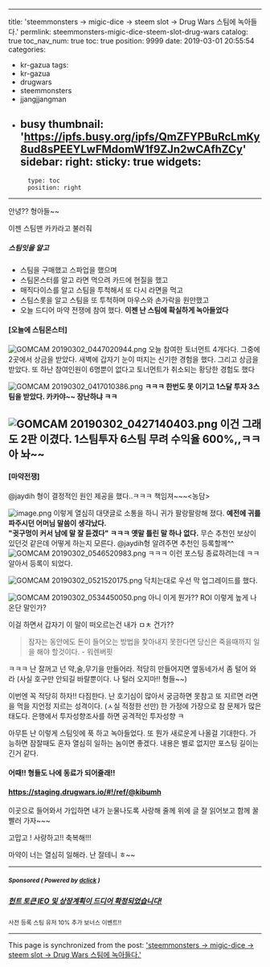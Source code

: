 
---
title: 'steemmonsters  -> migic-dice  -> steem slot -> Drug Wars  스팀에 녹아들다.'
permlink: steemmonsters-migic-dice-steem-slot-drug-wars
catalog: true
toc_nav_num: true
toc: true
position: 9999
date: 2019-03-01 20:55:54
categories:
- kr-gazua
tags:
- kr-gazua
- drugwars
- steemmonsters
- jjangjjangman
- busy
thumbnail: 'https://ipfs.busy.org/ipfs/QmZFYPBuRcLmKy8ud8sPEEYLwFMdomW1f9ZJn2wCAfhZCy'
sidebar:
    right:
        sticky: true
widgets:
    -
        type: toc
        position: right
---


안녕?? 형아들~~

이젠 스팀맨 카카라고 불러줘

##### 스팀잇을 알고 
- 스팀을 구매했고 스파업을 했으며
- 스팀몬스터를 알고 라면 먹으려 카드에 현질을 했고
- 매직다이스를 알고 스팀을 투척해서 또 다시 라면을 먹고
- 스팀스롯을 알고 스팀을 또 투척하며 마우스와 손가락을 원만했고
- 오늘 드디어 마약 전쟁에 참여 했다. 
**이젠 난 스팀에 확실하게 녹아들었다**

#### [오늘에 스팀몬스터]
![GOMCAM 20190302_0447020944.png](https://ipfs.busy.org/ipfs/QmZFYPBuRcLmKy8ud8sPEEYLwFMdomW1f9ZJn2wCAfhZCy)
오늘 참여한 토너먼트 4개다다.  그중에 2곳에서 상금을 받았다.
새벽에 갑자기 눈이 떠지는 신기한 경험을 했다.  그리고 상금을 받았다.
또 하난 참여인원이 6명뿐이 없다고 토너먼트가 취소되는 황당한 경험도 했다

![GOMCAM 20190302_0417010386.png](https://ipfs.busy.org/ipfs/QmcpPUZTkhuDFvwz9LMvp9hWDcTcZjp8w2avUe98En5Pg8)
**ㅋㅋㅋ 한번도  못 이기고 1스달 투자 3스팀을 받았다. 카카야~~ 장난하냐 ㅋㅋ**

![GOMCAM 20190302_0427140403.png](https://ipfs.busy.org/ipfs/QmXef4L2K9UiKx6LfQqyMavLyvU49NyRTnRreNTZZKzj6s)
**이건 그래도 2판 이겼다. 1스팀투자 6스팀 무려 수익율 600%,,ㅋㅋ 아 놔~~**
---

#### [마약전쟁] 
@jaydih 형이 결정적인 원인 제공을 했다..ㅋㅋㅋ 책임져~~~<농담>

![image.png](https://ipfs.busy.org/ipfs/QmZk6x8kDNXym3tbDnLj82H4rTptVN93QYzeT5KW5g1ySf)
이렇게 열심히 대댓글로 소통을 하니 귀가 팔랑팔랑해 졌다.
**예전에 귀를 파주시던 어머님 말씀이 생각났다.  
"귓구멍이 커서 남에 말 잘 듣겠다" ㅋㅋㅋ
옛말 틀린 말 하나 없다.** 
무슨 추천인 보상이 있던것 같은데 어떻게 하는지 모른다. 
@jaydih형 알려주면 추천인 등록할께^^
![GOMCAM 20190302_0546520983.png](https://ipfs.busy.org/ipfs/QmRTeJgMCDUJyKYoUCn3VyUteh4Z346msaZP87kfafYEcu)
ㅋㅋㅋ 이런  포스팅 종료하려는데 ㅋㅋ 알아서 등록이 되었다. 

![GOMCAM 20190302_0521520175.png](https://ipfs.busy.org/ipfs/QmfCuPsDX2cz7rp5BPSAMNkr76Pm7Rw3W5Fo7jgWH1vbhY)
닥치는대로 우선 막 업그레이드를 했다.
 
 ![GOMCAM 20190302_0534450050.png](https://ipfs.busy.org/ipfs/Qma1HGDh9x18TE9BE5WqAQ9dg9QCnX3euVXEsyJNkX3fYj)
아니 이게 뭔가?? ROI 이렇게 높게 나온단 말인가? 

이걸 하면서 갑자기 이 말이 떠오르는건 내가 ㅁㅊ 건가?? 
> 잠자는 동안에도 돈이 들어오는 방법을 
   찿아내지 못한다면 당신은 죽을때까지 
   일을 해야 할것이다. - 워렌버핏

ㅋㅋㅋ 난 잘꺼고 넌 약,술,무기을 만들어라. 
적당히 만들어지면 옆동네가서 좀 털어 와라
(사실 호구만 안되길 바랄뿐이다. 나 털러 오지마!! 형들~~)

이번엔 꼭 적당히 하자!! 다짐한다.
난 호기심이 많아서 궁금하면 못참고 또 지르면
라면을 먹을 지언정 지르는 성격이다.  (ㅅ실 적정한 선만)
한 가정에 가장으로 참 문제가 많은 태도다. 
은행에서 투자성향조사를 하면 공격적인 투자성향 ㅋ

아무튼 난 이렇게  스팀잇에 푹 하고 녹아들었다. 
또 뭔가 새로운게 나올걸 기대한다. 
가능하면 잠잘때도 혼자 열심히 일하는 놈이면 좋겠다. 
내용은 별로 없지만 포스팅 길이는 긴거 같다.

#### 어때!! 형들도 나에 동료가 되어줄래!!
#### https://staging.drugwars.io/#!/ref/@kibumh
이곳으로 들어와서 가입하면 내가 눈물나도록 사랑해 줄께
위에 글 잘 읽어보고 함께 꿀 빨러 가자~~~

고맙고 ! 사랑하고!!  축복해!!!

마약이 너는 열심히 일해라. 난 잘테니 ㅎ~~



---

#####  <sub> **Sponsored ( Powered by [dclick](https://www.dclick.io) )** </sub>
##### [헌트 토큰 IEO 및 상장계획이 드디어 확정되었습니다!](https://api.dclick.io/v1/c?x=eyJhbGciOiJIUzI1NiIsInR5cCI6IkpXVCJ9.eyJjIjoia2lidW1oIiwicyI6InN0ZWVtbW9uc3RlcnMtbWlnaWMtZGljZS1zdGVlbS1zbG90LWRydWctd2FycyIsImEiOlsidC0xNTAwIl0sInVybCI6Imh0dHBzOi8vc3RlZW1pdC5jb20va3IvQHByb2plY3Q3L2llby0xMCIsImlhdCI6MTU1MTQ3MzgyMSwiZXhwIjoxODY2ODMzODIxfQ.Nb_vmTwHlSV27yGP5gUUAZRSC7ARiE4g_40AjZtdWbk)
<sup>사전 등록 스팀 유저 10% 추가 보너스 이벤트!!</sup>
</center>

- - -

This page is synchronized from the post: ['steemmonsters  -> migic-dice  -> steem slot -> Drug Wars  스팀에 녹아들다.'](https://steemit.com/@kibumh/steemmonsters-migic-dice-steem-slot-drug-wars)
